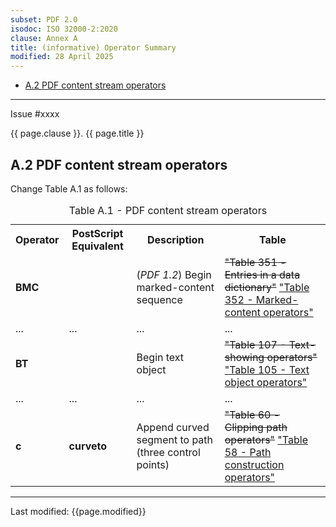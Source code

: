 ```yaml
---
subset: PDF 2.0
isodoc: ISO 32000-2:2020
clause: Annex A
title: (informative) Operator Summary
modified: 28 April 2025
---
```


<ul class="noprint">
    <li><a href="#HA.2">A.2 PDF content stream operators</a>
    </li>
</ul>
<hr>

<link rel="stylesheet" href="../assets/iso-style.css">
<div class="isostyle">
<div class="fixedpopup" id="issuelink">
    Issue #xxxx
</div>

<p class="fake-h1">{{ page.clause }}. {{ page.title }}</p>

<h2 id="HA.2">A.2 PDF content stream operators</h2>

<p class="location">Change Table A.1 as follows:</p>

<table>
  <caption id="TableA.1">Table A.1 - PDF content stream operators</caption>
  <tr>
    <th>Operator</th>
    <th>PostScript Equivalent</th>
    <th>Description</th>
    <th>Table</th>
  </tr>
  <tr>
    <td><b>BMC</b></td>
    <td></td>
    <td>(<i>PDF 1.2</i>) Begin marked-content sequence</td>
    <td>
      <del onMouseEnter="mouseEnter(this)" data-issue="108" data-iso="approved">"Table 351 - Entries in a data dictionary"</del>
      <ins onMouseEnter="mouseEnter(this)" data-issue="108" data-iso="approved">"Table 352 - Marked-content operators"</ins>
    </td>
  </tr>
  <tr>
    <td>...</td>
    <td>...</td>
    <td>...</td>
    <td>...</td>
  </tr>
  <tr>
    <td><b>BT</b></td>
    <td></td>
    <td>Begin text object</td>
    <td>
      <del onMouseEnter="mouseEnter(this)" data-issue="541">"Table 107 - Text-showing operators"</del>
      <ins onMouseEnter="mouseEnter(this)" data-issue="541">"Table 105 - Text object operators"</ins>
    </td>
  </tr>
  <tr>
    <td>...</td>
    <td>...</td>
    <td>...</td>
    <td>...</td>
  </tr>
  <tr>
    <td><b>c</b></td>
    <td><b>curveto</b></td>
    <td>Append curved segment to path (three control points)</td>
    <td>
      <del onMouseEnter="mouseEnter(this)" data-issue="75" data-iso="approved">"Table 60 - Clipping path operators"</del>
      <ins onMouseEnter="mouseEnter(this)" data-issue="75" data-iso="approved">"Table 58 - Path construction operators"</ins>
    </td>
  </tr>
</table>


</div>


<hr>
<p class="footnote">Last modified: {{page.modified}}</p>
